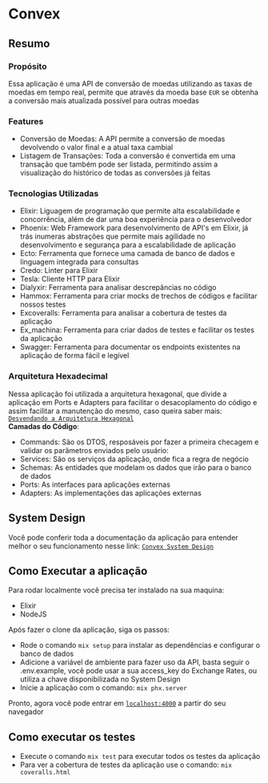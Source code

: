 # Convex

## Resumo
### Propósito
Essa aplicação é uma API de conversão de moedas utilizando as taxas de moedas em tempo real, permite que através da moeda base `EUR` se obtenha a conversão mais atualizada possível para outras moedas

### Features
- Conversão de Moedas: A API permite a conversão de moedas devolvendo o valor final e a atual taxa cambial
- Listagem de Transações: Toda a conversão é convertida em uma transação que também pode ser listada, permitindo assim a visualização do histórico de todas as conversões já feitas

### Tecnologias Utilizadas
- Elixir: Liguagem de programação que permite alta escalabilidade e concorrência, além de dar uma boa experiência para o desenvolvedor
- Phoenix: Web Framework para desenvolvimento de API's em Elixir, já trás inumeras abstrações que permite mais agilidade no desenvolvimento e segurança para a escalabilidade de aplicação
- Ecto: Ferramenta que fornece uma camada de banco de dados e linguagem integrada para consultas
- Credo: Linter para Elixir
- Tesla: Cliente HTTP para Elixir
- Dialyxir: Ferramenta para analisar descrepâncias no código
- Hammox: Ferramenta para criar mocks de trechos de códigos e facilitar nossos testes
- Excoveralls: Ferramenta para analisar a cobertura de testes da aplicação
- Ex_machina: Ferramenta para criar dados de testes e facilitar os testes da aplicação
- Swagger: Ferramenta para documentar os endpoints existentes na aplicação de forma fácil e legível

### Arquitetura Hexadecimal
Nessa aplicação foi utilizada a arquitetura hexagonal, que divide a aplicação em Ports e Adapters para facilitar o desacoplamento do código e assim facilitar a manutenção do mesmo, caso queira saber mais: [`Desvendando a Arquitetura Hexagonal`](https://medium.com/tableless/desvendando-a-arquitetura-hexagonal-52c56f8824c) <br/>
**Camadas do Código**:
- Commands: São os DTOS, resposáveis por fazer a primeira checagem e validar os parâmetros enviados pelo usuário:
- Services: São os serviços da aplicação, onde fica a regra de negócio
- Schemas: As entidades que modelam os dados que irão para o banco de dados
- Ports: As interfaces para aplicações externas
- Adapters: As implementações das aplicações externas

## System Design
Você pode conferir toda a documentação da aplicação para entender melhor o seu funcionamento nesse link:
[`Convex System Design`](https://fern-silene-3c6.notion.site/Convex-f9a46f44844145199df33768fb00c14d)

## Como Executar a aplicação
Para rodar localmente você precisa ter instalado na sua maquina:
- Elixir
- NodeJS

Após fazer o clone da aplicação, siga os passos:
* Rode o comando `mix setup` para instalar as dependências e configurar o banco de dados
* Adicione a variável de ambiente para fazer uso da API, basta seguir o .env.example, você pode usar a sua access_key do Exchange Rates, ou utiliza a chave disponibilizada no System Design
* Inicie a aplicação com o comando: `mix phx.server`

Pronto, agora você pode entrar em [`localhost:4000`](http://localhost:4000) a partir do seu navegador

## Como executar os testes

* Execute o comando `mix test` para executar todos os testes da aplicação
* Para ver a cobertura de testes da aplicação use o comando: `mix coveralls.html`
